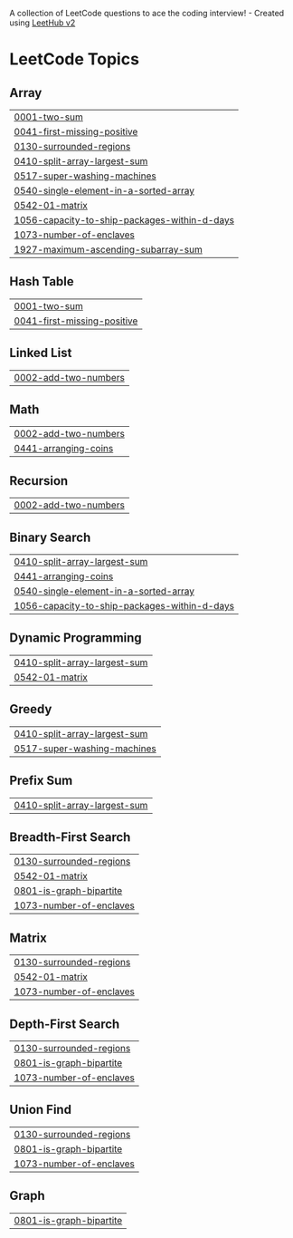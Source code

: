 A collection of LeetCode questions to ace the coding interview! - Created using [LeetHub v2](https://github.com/arunbhardwaj/LeetHub-2.0)
<!---LeetCode Topics Start-->
# LeetCode Topics
## Array
|  |
| ------- |
| [0001-two-sum](https://github.com/thakurrr-77/leetcode/tree/master/0001-two-sum) |
| [0041-first-missing-positive](https://github.com/thakurrr-77/leetcode/tree/master/0041-first-missing-positive) |
| [0130-surrounded-regions](https://github.com/thakurrr-77/leetcode/tree/master/0130-surrounded-regions) |
| [0410-split-array-largest-sum](https://github.com/thakurrr-77/leetcode/tree/master/0410-split-array-largest-sum) |
| [0517-super-washing-machines](https://github.com/thakurrr-77/leetcode/tree/master/0517-super-washing-machines) |
| [0540-single-element-in-a-sorted-array](https://github.com/thakurrr-77/leetcode/tree/master/0540-single-element-in-a-sorted-array) |
| [0542-01-matrix](https://github.com/thakurrr-77/leetcode/tree/master/0542-01-matrix) |
| [1056-capacity-to-ship-packages-within-d-days](https://github.com/thakurrr-77/leetcode/tree/master/1056-capacity-to-ship-packages-within-d-days) |
| [1073-number-of-enclaves](https://github.com/thakurrr-77/leetcode/tree/master/1073-number-of-enclaves) |
| [1927-maximum-ascending-subarray-sum](https://github.com/thakurrr-77/leetcode/tree/master/1927-maximum-ascending-subarray-sum) |
## Hash Table
|  |
| ------- |
| [0001-two-sum](https://github.com/thakurrr-77/leetcode/tree/master/0001-two-sum) |
| [0041-first-missing-positive](https://github.com/thakurrr-77/leetcode/tree/master/0041-first-missing-positive) |
## Linked List
|  |
| ------- |
| [0002-add-two-numbers](https://github.com/thakurrr-77/leetcode/tree/master/0002-add-two-numbers) |
## Math
|  |
| ------- |
| [0002-add-two-numbers](https://github.com/thakurrr-77/leetcode/tree/master/0002-add-two-numbers) |
| [0441-arranging-coins](https://github.com/thakurrr-77/leetcode/tree/master/0441-arranging-coins) |
## Recursion
|  |
| ------- |
| [0002-add-two-numbers](https://github.com/thakurrr-77/leetcode/tree/master/0002-add-two-numbers) |
## Binary Search
|  |
| ------- |
| [0410-split-array-largest-sum](https://github.com/thakurrr-77/leetcode/tree/master/0410-split-array-largest-sum) |
| [0441-arranging-coins](https://github.com/thakurrr-77/leetcode/tree/master/0441-arranging-coins) |
| [0540-single-element-in-a-sorted-array](https://github.com/thakurrr-77/leetcode/tree/master/0540-single-element-in-a-sorted-array) |
| [1056-capacity-to-ship-packages-within-d-days](https://github.com/thakurrr-77/leetcode/tree/master/1056-capacity-to-ship-packages-within-d-days) |
## Dynamic Programming
|  |
| ------- |
| [0410-split-array-largest-sum](https://github.com/thakurrr-77/leetcode/tree/master/0410-split-array-largest-sum) |
| [0542-01-matrix](https://github.com/thakurrr-77/leetcode/tree/master/0542-01-matrix) |
## Greedy
|  |
| ------- |
| [0410-split-array-largest-sum](https://github.com/thakurrr-77/leetcode/tree/master/0410-split-array-largest-sum) |
| [0517-super-washing-machines](https://github.com/thakurrr-77/leetcode/tree/master/0517-super-washing-machines) |
## Prefix Sum
|  |
| ------- |
| [0410-split-array-largest-sum](https://github.com/thakurrr-77/leetcode/tree/master/0410-split-array-largest-sum) |
## Breadth-First Search
|  |
| ------- |
| [0130-surrounded-regions](https://github.com/thakurrr-77/leetcode/tree/master/0130-surrounded-regions) |
| [0542-01-matrix](https://github.com/thakurrr-77/leetcode/tree/master/0542-01-matrix) |
| [0801-is-graph-bipartite](https://github.com/thakurrr-77/leetcode/tree/master/0801-is-graph-bipartite) |
| [1073-number-of-enclaves](https://github.com/thakurrr-77/leetcode/tree/master/1073-number-of-enclaves) |
## Matrix
|  |
| ------- |
| [0130-surrounded-regions](https://github.com/thakurrr-77/leetcode/tree/master/0130-surrounded-regions) |
| [0542-01-matrix](https://github.com/thakurrr-77/leetcode/tree/master/0542-01-matrix) |
| [1073-number-of-enclaves](https://github.com/thakurrr-77/leetcode/tree/master/1073-number-of-enclaves) |
## Depth-First Search
|  |
| ------- |
| [0130-surrounded-regions](https://github.com/thakurrr-77/leetcode/tree/master/0130-surrounded-regions) |
| [0801-is-graph-bipartite](https://github.com/thakurrr-77/leetcode/tree/master/0801-is-graph-bipartite) |
| [1073-number-of-enclaves](https://github.com/thakurrr-77/leetcode/tree/master/1073-number-of-enclaves) |
## Union Find
|  |
| ------- |
| [0130-surrounded-regions](https://github.com/thakurrr-77/leetcode/tree/master/0130-surrounded-regions) |
| [0801-is-graph-bipartite](https://github.com/thakurrr-77/leetcode/tree/master/0801-is-graph-bipartite) |
| [1073-number-of-enclaves](https://github.com/thakurrr-77/leetcode/tree/master/1073-number-of-enclaves) |
## Graph
|  |
| ------- |
| [0801-is-graph-bipartite](https://github.com/thakurrr-77/leetcode/tree/master/0801-is-graph-bipartite) |
<!---LeetCode Topics End-->